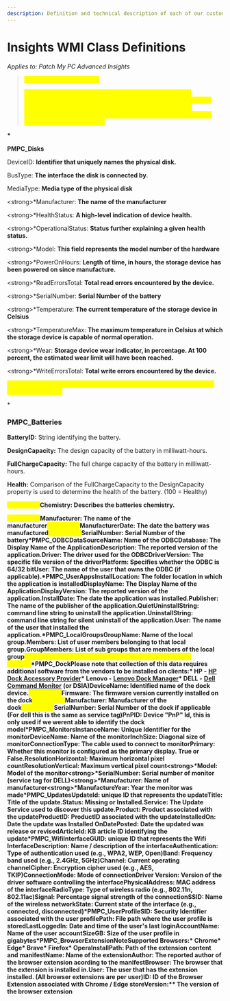 ```yaml
---
description: Definition and technical description of each of our custom WMI Classes
---
```


# Insights WMI Class Definitions

_Applies to: Patch My PC Advanced Insights_

> <mark style="color:yellow;">**Properties marked with \\**</mark><mark style="color:yellow;">\*</mark>
>
> <mark style="color:yellow;">These properties can vary by hardware manufacturer. Data generation methods may differ between manufacturers and not all manufacturers may be supported. Users should consult the manufacturer's documentation for accurate interpretation of these properties where applicable.</mark>

**\***

**PMPC\_Disks**

DeviceID: **Identifier that uniquely names the physical disk.**

BusType: **The interface the disk is connected by.**

MediaType: **Media type of the physical disk**

\<strong>\*Manufacturer: **The name of the manufacturer**

\<strong>\*HealthStatus: **A high-level indication of device health.**

\<strong>\*OperationalStatus: **Status further explaining a given health status.**

\<strong>\*Model: **This field represents the model number of the hardware**

\<strong>\*PowerOnHours: **Length of time, in hours, the storage device has been powered on since manufacture.**

\<strong>\*ReadErrorsTotal: **Total read errors encountered by the device.**

\<strong>\*SerialNumber: **Serial Number of the battery**

\<strong>\*Temperature: **The current temperature of the storage device in Celsius**

\<strong>\*TemperatureMax: **The maximum temperature in Celsius at which the storage device is capable of normal operation.**

\<strong>\*Wear: **Storage device wear indicator, in percentage. At 100 percent, the estimated wear limit will have been reached.**

\<strong>\*WriteErrorsTotal: **Total write errors encountered by the device.**

<mark style="color:yellow;">**These properties are collected via SMART. Not all devices may support SMART monitoring**</mark>

\*

### PMPC\_Batteries

**BatteryID:** String identifying the battery.

**DesignCapacity:** The design capacity of the battery in milliwatt-hours.

**FullChargeCapacity:** The full charge capacity of the battery in milliwatt-hours.

**Health:** Comparison of the FullChargeCapacity to the DesignCapacity property is used to determine the health of the battery. (100 = Healthy)

<mark style="color:yellow;">**\</strong>\***</mark>**Chemistry: Describes the batteries chemistry.**

<mark style="color:yellow;">**\</strong>\***</mark>**Manufacturer: The name of the manufacturer**<mark style="color:yellow;">**\</strong>\***</mark>**ManufacturerDate: The date the battery was manufactured**<mark style="color:yellow;">**\</strong>\***</mark>**SerialNumber: Serial Number of the battery\*PMPC\_ODBCDataSourceName: Name of the ODBCDatabase: The Display Name of the ApplicationDescription: The reported version of the application.Driver: The driver used for the ODBCDriverVersion: The specific file version of the driverPlatform: Specifies whether the ODBC is 64/32 bitUser: The name of the user that owns the ODBC (if applicable).\*PMPC\_UserAppsInstallLocation: The folder location in which the application is installedDisplayName: The Display Name of the ApplicationDisplayVersion: The reported version of the application.InstallDate: The date the application was installed.Publisher: The name of the publisher of the application.QuietUninstallString: command line string to uninstall the application.UninstallString: command line string for silent uninstall of the application.User: The name of the user that installed the application.\*PMPC\_LocalGroupsGroupName: Name of the local group.Members: List of user members belonging to that local group.GroupMembers: List of sub groups that are members of the local group**<mark style="color:yellow;">**If a member cannot be identified the SID will be displayed instead.**</mark>**\*PMPC\_DockPlease note that collection of this data requires additional software from the vendors to be installed on clients:\* HP -** [**HP Dock Accessory Provider**](https://www.hp.com/us-en/solutions/client-management-solutions/download.html)**\* Lenovo -** [**Lenovo Dock Manager**](https://pcsupport.lenovo.com/us/el/solutions/ht037099)**\* DELL -** [**Dell Command Monitor**](https://www.dell.com/support/kbdoc/en-us/000177080/dell-command-monitor) **(or DSIA)DeviceName: Identified name of the dock device.**<mark style="color:yellow;">**\</strong>\***</mark>**Firmware: The firmware version currently installed on the dock**<mark style="color:yellow;">**\</strong>\***</mark>**Manufacturer: Manufacturer of the dock**<mark style="color:yellow;">**\</strong>\***</mark>**SerialNumber: Serial Number of the dock if applicable (For dell this is the same as service tag)PnPID: Device "PnP" Id, this is only used if we werent able to identify the dock model\*PMPC\_MonitorsInstanceName: Unique Identifier for the monitorDeviceName: Name of the monitorInchSize: Diagonal size of monitorConnectionType: The cable used to connect to monitorPrimary: Whether this monitor is configured as the primary display. True or False.ResolutionHorizontal: Maximum horizontal pixel countResolutionVertical: Maximum vertical pixel count\<strong>\*Model: Model of the monitor\<strong>\*SerialNumber: Serial number of monitor (service tag for DELL)\<strong>\*Manufacturer: Name of manufacturer\<strong>\*ManufactureYear: Year the monitor was made\*PMPC\_UpdatesUpdateId: unique ID that represents the updateTitle: Title of the update.Status: Missing or Installed.Service: The Update Service used to discover this update.Product: Product associated with the updateProductID: ProductID associated with the updateInstalledOn: Date the update was Installed OnDatePosted: Date the updated was release or revisedArticleId: KB article ID identifying the update\*PMPC\_WifiInterfaceGUID: unique ID that represents the Wifi InterfaceDescription: Name / description of the interfaceAuthentication: Type of authentication used (e.g., WPA2, WEP, Open)Band: Frequency band used (e.g., 2.4GHz, 5GHz)Channel: Current operating channelCipher: Encryption cipher used (e.g., AES, TKIP)ConnectionMode: Mode of connectionDriver Version: Version of the driver software controlling the interfacePhysicalAddress: MAC address of the interfaceRadioType: Type of wireless radio (e.g., 802.11n, 802.11ac)Signal: Percentage signal strength of the connectionSSID: Name of the wireless networkState: Current state of the interface (e.g., connected, disconnected)\*PMPC\_UserProfileSID: Security Identifier associated with the user profilePath: File path where the user profile is storedLastLoggedIn: Date and time of the user's last loginAccountName: Name of the user accountSizeGB: Size of the user profile in gigabytes\*PMPC\_BrowserExtensionNoteSupported Browsers:\* Chrome\* Edge\* Brave\* Firefox\* OperaInstallPath: Path of the extension content and manifestName: Name of the extensionAuthor: The reported author of the browser extension acording to the manifestBrowser: The browser that the extension is installed in.User: The user that has the extension installed. (All browser extensions are per user)ID: ID of the Browser Extension associated with Chrome / Edge storeVersion:\*\* The version of the browser extension**
